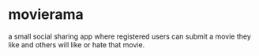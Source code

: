 # movierama
a small social sharing app where registered users can submit a movie they like and others will like or hate that movie.
